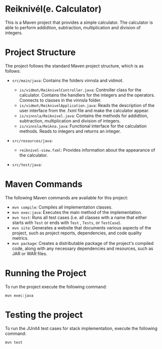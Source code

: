 # Reiknivél(e. Calculator)

This is a Maven project that provides a simple calculator. 
The calculator is able to perform addidtion, subtraction,
multiplication and division of integers. 

# Project Structure

The project follows the standard Maven project structure, which is as follows:

- `src/main/java`: Contains the folders vinnsla and vidmot. 
    - `is/vidmot/ReiknivelController.java`: Controller class for the calculator. Contains the handlers for the integers and the operators. Connects to classes in the vinnsla folder. 
    - `is/vidmot/ReiknivelApplication.java`: Reads the description of the user interface from the .fxml file and make the calculator appear.
    - `is/vinnsla/Reiknivel.java`: Contains the methods for addidtion, subtraction, multiplication and division of integers.
    - `is/vinnsla/Reikna.java`: Functional interface for the calculation methods. Reads to integers and returns an integer.

- `src/resources/java`: 
    - `reiknivel-view.fxml`: Provides information about the appearance of the calculator.

- `src/test/java`:

# Maven Commands

The following Maven commands are available for this project:

- `mvn compile`: Compiles all implementation classes.
- `mvn exec:java`: Executes the main method of the implementation.
- `mvn test`: Runs all test cases (i.e. all classes with a name that either starts with `Test` or ends with `Test`
  , `Tests`, or `TestCase`).
- `mvn site`:  Generates a website that documents various aspects of the project, such as project reports, dependencies, and code quality metrics.
- `mvn package`: Creates a distributable package of the project's compiled code, along with any necessary dependencies and resources, such as JAR or WAR files.

# Running the Project

To run the project execute the following command:

`mvn exec:java`

# Testing the project

To run the JUnit4 test cases for stack implementation, execute the following command:

`mvn test`
